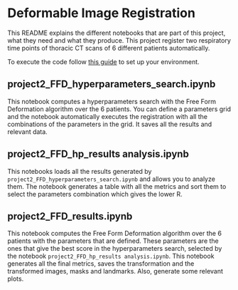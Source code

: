 # Deformable Image Registration
This README explains the different notebooks that are part of this project, what they need and what they produce.
This project register two respiratory time points of thoracic CT scans of 6 different patients automatically.

To execute the code follow [this guide](https://simpleitk.org/SPIE2019_COURSE/) to set up your environment.

## project2_FFD_hyperparameters_search.ipynb
This notebook computes a hyperparameters search with the Free Form Deformation algorithm 
over the 6 patients.
You can define a parameters grid and the notebook automatically executes the registration
with all the combinations of the parameters in the grid. It saves all the results and relevant data.

## project2_FFD_hp_results analysis.ipynb
This notebooks loads all the results generated by ```project2_FFD_hyperparameters_search.ipynb``` and allows you to analyze them. The notebook generates a table with all the metrics
and sort them to select the parameters combination which gives the lower R.

## project2_FFD_results.ipynb
This notebook computes the Free Form Deformation algorithm over the 6 patients with the
parameters that are defined. These parameters are the ones that give the best score in the hyperparameters search, selected by the notebook ```project2_FFD_hp_results analysis.ipynb```.
This notebook generates all the final metrics, saves the transformation and the transformed
images, masks and landmarks. Also, generate some relevant plots.